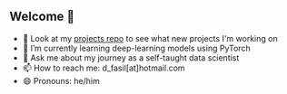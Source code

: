 ## Welcome 👋 

- 🔭 Look at my [projects repo](https://github.com/mawi510/projects) to see what new projects I'm working on
- 🌱 I’m currently learning deep-learning models using PyTorch
- 💬 Ask me about my journey as a self-taught data scientist
- 📫 How to reach me: d_fasil[at]hotmail.com
- 😄 Pronouns: he/him
<!--
- ⚡ Fun fact: 
- 🏈 Head over to promatchpredict.com to see my model's predictions on which NFL teams will cover their spead this week!
-->
